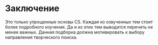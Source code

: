 # Заключение

Это только упрощенные основы CS. Каждая из озвученных тем стоит более подробного изучения. Да и из этих тем выводится перечить не менее важных. Данная подборка должна мотивировать к выбору направления творческого поиска.
